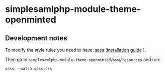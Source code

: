 # simplesamlphp-module-theme-openminted

## Development notes
To modify the style rules you need to have: [sass](http://sass-lang.com/) ([installation guide](http://sass-lang.com/install) ).

Then go to `simplesamlphp-module-theme-openminted/www/resources` and run:
```
sass --watch sass:css
```
